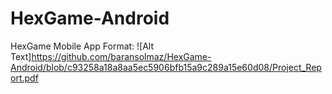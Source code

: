 # HexGame-Android
HexGame Mobile App
Format: ![Alt Text]https://github.com/baransolmaz/HexGame-Android/blob/c93258a18a8aa5ec5906bfb15a9c289a15e60d08/Project_Report.pdf
